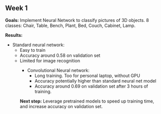 ## Week 1

**Goals:** Implement Neural Network to classify pictures of 3D objects. 8 classes: Chair, Table, Bench, Plant, Bed, Couch, Cabinet, Lamp.

**Results:**
<ul>
<li>Standard neural network:
		<ul>
		<li>Easy to train</li>
		<li>Accuracy around 0.58 on validation set</li>
		<li>Limited for image recognition</li>
		<ul/>
	</li>
<li>Convolutional Neural network:
		<ul>
		<li>Long training. Too for personal laptop, without GPU</li>
		<li>Accuracy potentially higher than standard neural net model</li>
		<li>Accuracy around 0.69 on validation set after 3 hours of training.</li>
		</ul>
	</li>
</ul>  

<b>Next step:</b> Leverage pretrained models to speed up training time, and increase accuracy on validation set.
